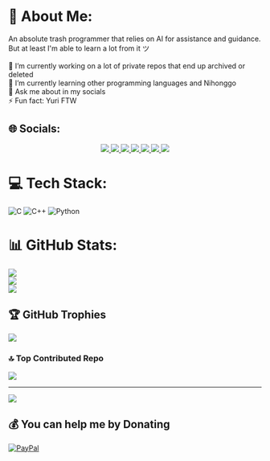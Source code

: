 # 💫 About Me:
An absolute trash programmer that relies on AI for assistance and guidance.<br>But at least I'm able to learn a lot from it ツ<br><br>🔭 I’m currently working on a lot of private repos that end up archived or deleted<br>🌱 I’m currently learning other programming languages and Nihonggo<br>💬 Ask me about in my socials<br>⚡ Fun fact: Yuri FTW

## 🌐 Socials:
<p align="center">
  <!-- Bluesky -->
  <a href="https://bsky.app/profile/yustinia513.bsky.social">
    <img src="https://img.shields.io/badge/Bluesky-1e1e2e?style=for-the-badge&logo=bluesky&logoColor=white" />
  </a>
  <!-- LinkedIn -->
  <a href="https://linkedin.com/in/justine-macaraeg-12a761379">
    <img src="https://img.shields.io/badge/LinkedIn-1e1e2e?style=for-the-badge&logo=linkedin&logoColor=white" />
  </a>
  <!-- Pinterest -->
  <a href="https://pinterest.com/yustinina513">
    <img src="https://img.shields.io/badge/Pinterest-1e1e2e?style=for-the-badge&logo=pinterest&logoColor=white" />
  </a>
  <!-- Reddit -->
  <a href="https://reddit.com/user/Nauchtyrne">
    <img src="https://img.shields.io/badge/Reddit-1e1e2e?style=for-the-badge&logo=reddit&logoColor=white" />
  </a>
  <!-- X (Twitter) -->
  <a href="https://x.com/@yustinia513">
    <img src="https://img.shields.io/badge/X-1e1e2e?style=for-the-badge&logo=x&logoColor=white" />
  </a>
  <!-- Gmail -->
  <a href="mailto:yustiniayevsa@gmail.com">
    <img src="https://img.shields.io/badge/Gmail-1e1e2e?style=for-the-badge&logo=gmail&logoColor=white" />
  </a>
  <!-- Telegram -->
  <a href="https://t.me/yustinia513">
    <img src="https://img.shields.io/badge/Telegram-1e1e2e?style=for-the-badge&logo=telegram&logoColor=white" />
  </a>
</p>

# 💻 Tech Stack:
![C](https://img.shields.io/badge/c-%2300599C.svg?style=for-the-badge&logo=c&logoColor=white) ![C++](https://img.shields.io/badge/c++-%2300599C.svg?style=for-the-badge&logo=c%2B%2B&logoColor=white) ![Python](https://img.shields.io/badge/python-3670A0?style=for-the-badge&logo=python&logoColor=ffdd54)
# 📊 GitHub Stats:
![](https://github-readme-stats.vercel.app/api?username=yustinia&theme=catppuccin_mocha&hide_border=true&include_all_commits=false&count_private=false)<br/>
![](https://nirzak-streak-stats.vercel.app/?user=yustinia&theme=catppuccin_mocha&hide_border=true)<br/>
![](https://github-readme-stats.vercel.app/api/top-langs/?username=yustinia&theme=catppuccin_mocha&hide_border=true&include_all_commits=true&count_private=false&layout=compact)

## 🏆 GitHub Trophies
![](https://github-profile-trophy.vercel.app/?username=yustinia&theme=catppuccin_mocha&no-frame=true&no-bg=true&margin-w=4)

### 🔝 Top Contributed Repo
![](https://github-contributor-stats.vercel.app/api?username=yustinia&limit=5&theme=catppuccin_mocha&combine_all_yearly_contributions=true)

---
[![](https://visitcount.itsvg.in/api?id=yustinia&icon=3&color=11)](https://visitcount.itsvg.in)

  ## 💰 You can help me by Donating
  [![PayPal](https://img.shields.io/badge/PayPal-00457C?style=for-the-badge&logo=paypal&logoColor=white)](https://paypal.me/nocturnalmacaraeg) 

